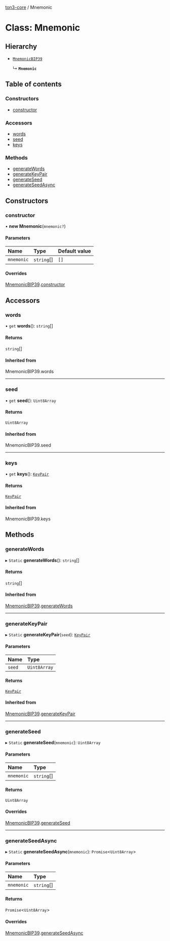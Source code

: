 [ton3-core](../README.md) / Mnemonic

# Class: Mnemonic

## Hierarchy

- [`MnemonicBIP39`](MnemonicBIP39.md)

  ↳ **`Mnemonic`**

## Table of contents

### Constructors

- [constructor](Mnemonic.md#constructor)

### Accessors

- [words](Mnemonic.md#words)
- [seed](Mnemonic.md#seed)
- [keys](Mnemonic.md#keys)

### Methods

- [generateWords](Mnemonic.md#generatewords)
- [generateKeyPair](Mnemonic.md#generatekeypair)
- [generateSeed](Mnemonic.md#generateseed)
- [generateSeedAsync](Mnemonic.md#generateseedasync)

## Constructors

### constructor

• **new Mnemonic**(`mnemonic?`)

#### Parameters

| Name | Type | Default value |
| :------ | :------ | :------ |
| `mnemonic` | `string`[] | `[]` |

#### Overrides

[MnemonicBIP39](MnemonicBIP39.md).[constructor](MnemonicBIP39.md#constructor)

## Accessors

### words

• `get` **words**(): `string`[]

#### Returns

`string`[]

#### Inherited from

MnemonicBIP39.words

___

### seed

• `get` **seed**(): `Uint8Array`

#### Returns

`Uint8Array`

#### Inherited from

MnemonicBIP39.seed

___

### keys

• `get` **keys**(): [`KeyPair`](../interfaces/KeyPair.md)

#### Returns

[`KeyPair`](../interfaces/KeyPair.md)

#### Inherited from

MnemonicBIP39.keys

## Methods

### generateWords

▸ `Static` **generateWords**(): `string`[]

#### Returns

`string`[]

#### Inherited from

[MnemonicBIP39](MnemonicBIP39.md).[generateWords](MnemonicBIP39.md#generatewords)

___

### generateKeyPair

▸ `Static` **generateKeyPair**(`seed`): [`KeyPair`](../interfaces/KeyPair.md)

#### Parameters

| Name | Type |
| :------ | :------ |
| `seed` | `Uint8Array` |

#### Returns

[`KeyPair`](../interfaces/KeyPair.md)

#### Inherited from

[MnemonicBIP39](MnemonicBIP39.md).[generateKeyPair](MnemonicBIP39.md#generatekeypair)

___

### generateSeed

▸ `Static` **generateSeed**(`mnemonic`): `Uint8Array`

#### Parameters

| Name | Type |
| :------ | :------ |
| `mnemonic` | `string`[] |

#### Returns

`Uint8Array`

#### Overrides

[MnemonicBIP39](MnemonicBIP39.md).[generateSeed](MnemonicBIP39.md#generateseed)

___

### generateSeedAsync

▸ `Static` **generateSeedAsync**(`mnemonic`): `Promise`<`Uint8Array`\>

#### Parameters

| Name | Type |
| :------ | :------ |
| `mnemonic` | `string`[] |

#### Returns

`Promise`<`Uint8Array`\>

#### Overrides

[MnemonicBIP39](MnemonicBIP39.md).[generateSeedAsync](MnemonicBIP39.md#generateseedasync)
